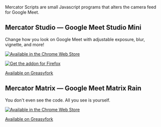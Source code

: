 Mercator Scripts are small Javascript programs that alters the camera feed for Google Meet.

## Mercator Studio &mdash; Google Meet Studio Mini

Change how you look on Google Meet with adjustable exposure, blur, vignette, and more!

[![Available in the Chrome Web Store](https://developer.chrome.com/webstore/images/ChromeWebStore_BadgeWBorder_v2_340x96.png)](https://chrome.google.com/webstore/detail/google-meet-filters-trans/ohcmmfphdpigpccfppacepjhamgcffjh)

[![Get the addon for Firefox](https://ffp4g1ylyit3jdyti1hqcvtb-wpengine.netdna-ssl.com/addons/files/2015/11/get-the-addon.png)](https://addons.mozilla.org/en-US/firefox/addon/mercator-studio/)

[Available on Greasyfork](https://greasyfork.org/en/scripts/406944-google-meet-filters-transforms)

## Mercator Matrix &mdash; Google Meet Matrix Rain

You don't even see the code. All you see is yourself.

[![Available in the Chrome Web Store](https://developer.chrome.com/webstore/images/ChromeWebStore_BadgeWBorder_v2_340x96.png)](https://chrome.google.com/webstore/detail/google-meet-matrix-rain/ihadpecfbccmcbpdlinbcmflaiddfion)

[Available on Greasyfork](https://greasyfork.org/en/scripts/406914-google-meet-matrix-rain)
